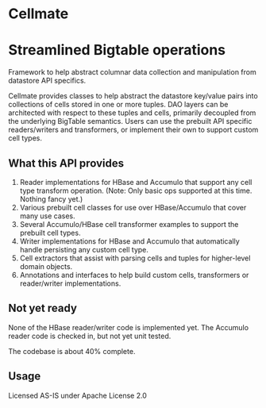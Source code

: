 # Cellmate #

# Streamlined Bigtable operations

Framework to help abstract columnar data collection and manipulation from datastore API specifics.  

Cellmate provides classes to help abstract the datastore key/value pairs into collections of cells stored in one or more tuples. DAO layers can be architected with respect to these tuples and cells, primarily decoupled from the underlying BigTable semantics. Users can use the prebuilt API specific readers/writers and transformers, or implement their own to support custom cell types. 

## What this API provides ##

<ol>
<li>Reader implementations for HBase and Accumulo that support any cell type transform operation. (Note: Only basic ops supported 	   	at this time. Nothing fancy yet.)</li>
<li>Various prebuilt cell classes for use over HBase/Accumulo that cover many use cases. </li>
<li>Several Accumulo/HBase cell transformer examples to support the prebuilt cell types.</li>
<li>Writer implementations for HBase and Accumulo that automatically handle persisting any custom cell type.</li>
<li>Cell extractors that assist with parsing cells and tuples for higher-level domain objects.</li>
<li>Annotations and interfaces to help build custom cells, transformers or reader/writer implementations.</li>
</ol>

## Not yet ready ##

None of the HBase reader/writer code is implemented yet. The Accumulo reader code is checked in, but not yet unit tested. 

The codebase is about 40% complete. 

## Usage ##
Licensed AS-IS under Apache License 2.0



